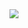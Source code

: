 <img src="https://substack-post-media.s3.amazonaws.com/public/images/06c5ad46-faaf-479b-bde3-b5de8033b4e9_1280x1664.gif">
